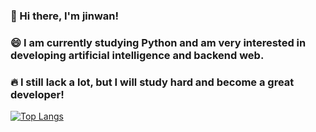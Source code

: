 ### 👋 Hi there, I'm jinwan!

### 😄 I am currently studying Python and am very interested in developing artificial intelligence and backend web.

### 🔥 I still lack a lot, but I will study hard and become a great developer!


[![Top Langs](https://github-readme-stats.vercel.app/api/top-langs/?username=P-jinwan&layout=compact)](https://github.com/anuraghazra/github-readme-stats)
